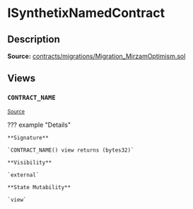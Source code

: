 # ISynthetixNamedContract

## Description

**Source:** [contracts/migrations/Migration_MirzamOptimism.sol](https://github.com/Synthetixio/synthetix/tree/v2.63.1-alpha/contracts/migrations/Migration_MirzamOptimism.sol)

## Views

### `CONTRACT_NAME`

<sub>[Source](https://github.com/Synthetixio/synthetix/tree/v2.63.1-alpha/contracts/migrations/Migration_MirzamOptimism.sol#L11)</sub>

??? example "Details"

    **Signature**

    `CONTRACT_NAME() view returns (bytes32)`

    **Visibility**

    `external`

    **State Mutability**

    `view`
